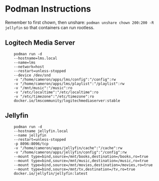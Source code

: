 # Podman Instructions 
Remember to first chown, then unshare: `podman unshare chown 200:200 -R jellyfin` so that containers can run rootless.

## Logitech Media Server
```
    podman run -d
    --hostname=lms.local
    --name=lms
    --network=host
    --restart=unless-stopped
    --device /dev/snd
    -v "/home/cameron/apps/lms/config":"/config":rw
    -v "/home/cameron/apps/lms/playlist":"/playlist":rw
    -v "/mnt/music":"/music":ro
    -v "/etc/localtime":"/etc/localtime":ro
    -v "/etc/timezone":"/etc/timezone":ro
    docker.io/lmscommunity/logitechmediaserver:stable
```

## Jellyfin
```
    podman run -d
    --hostname jellyfin.local
    --name jellyfin
    --restart=unless-stopped
    -p 8096:8096/tcp
    -v "/home/cameron/apps/jellyfin/cache":"/cache":rw
    -v "/home/cameron/apps/jellyfin/config":"/config":rw
    --mount type=bind,source=/mnt/books,destination=/books,ro=true
    --mount type=bind,source=/mnt/music,destination=/music,ro=true
    --mount type=bind,source=/mnt/movies,destination=/movies,ro=true
    --mount type=bind,source=/mnt/tv,destination=/tv,ro=true
    docker.io/jellyfin/jellyfin:latest
```
